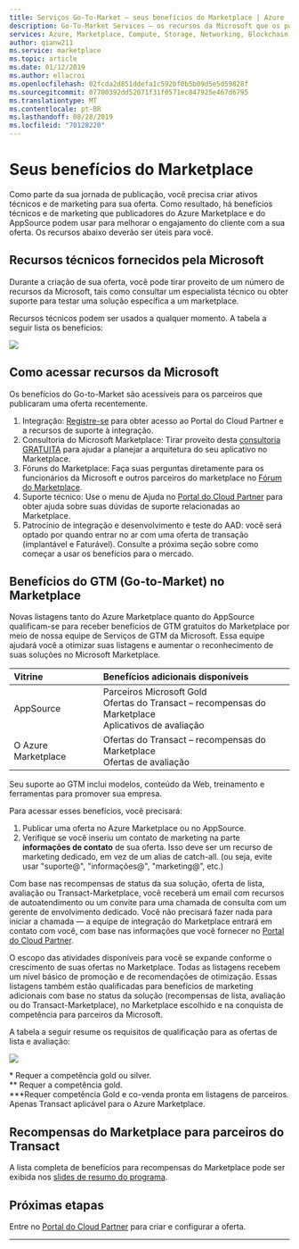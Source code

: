 ```yaml
---
title: Serviços Go-To-Market – seus benefícios do Marketplace | Azure
description: Go-To-Market Services – os recursos da Microsoft que os publicadores podem usar são descritos nesta seção.
services: Azure, Marketplace, Compute, Storage, Networking, Blockchain, Security
author: qianw211
ms.service: marketplace
ms.topic: article
ms.date: 01/12/2019
ms.author: ellacroi
ms.openlocfilehash: 02fcda2d851ddefa1c592bf0b5b09d5e5d59828f
ms.sourcegitcommit: 07700392dd52071f31f0571ec847925e467d6795
ms.translationtype: MT
ms.contentlocale: pt-BR
ms.lasthandoff: 08/28/2019
ms.locfileid: "70128220"
---
```

# <a name="your-marketplace-benefits"></a>Seus benefícios do Marketplace

Como parte da sua jornada de publicação, você precisa criar ativos técnicos e de marketing para sua oferta. Como resultado, há benefícios técnicos e de marketing que publicadores do Azure Marketplace e do AppSource podem usar para melhorar o engajamento do cliente com a sua oferta. Os recursos abaixo deverão ser úteis para você.

## <a name="technical-resources-provided-by-microsoft"></a>Recursos técnicos fornecidos pela Microsoft

Durante a criação de sua oferta, você pode tirar proveito de um número de recursos da Microsoft, tais como consultar um especialista técnico ou obter suporte para testar uma solução específica a um marketplace.

Recursos técnicos podem ser usados a qualquer momento.  A tabela a seguir lista os benefícios:

![](./media/marketplace-publishers-guide/technical-benefit-table.png)

## <a name="how-to-access-microsoft-resources"></a>Como acessar recursos da Microsoft

Os benefícios do Go-to-Market são acessíveis para os parceiros que publicaram uma oferta recentemente. 

1. Integração: [Registre-se](https://azuremarketplace.microsoft.com/sell) para obter acesso ao Portal do Cloud Partner e a recursos de suporte à integração.
2. Consultoria do Microsoft Marketplace: Tirar proveito desta [consultoria GRATUITA](https://support.microsoft.com/help/4010317/microsoft-marketplaces-consultation) para ajudar a planejar a arquitetura do seu aplicativo no Marketplace.
3. Fóruns do Marketplace: Faça suas perguntas diretamente para os funcionários da Microsoft e outros parceiros do marketplace no [Fórum do Marketplace](https://www.microsoftpartnercommunity.com/t5/Azure-Marketplace-and-AppSource/bd-p/2222).
4. Suporte técnico: Use o menu de Ajuda no [Portal do Cloud Partner](https://cloudpartner.azure.com/) para obter ajuda sobre suas dúvidas de suporte relacionadas ao Marketplace. 
5. Patrocínio de integração e desenvolvimento e teste do AAD: você será optado por quando entrar no ar com uma oferta de transação (implantável e Faturável). Consulte a próxima seção sobre como começar a usar os benefícios para o mercado.

## <a name="go-to-market-gtm-benefits-in-the-marketplace"></a>Benefícios do GTM (Go-to-Market) no Marketplace

Novas listagens tanto do Azure Marketplace quanto do AppSource qualificam-se para receber benefícios de GTM gratuitos do Marketplace por meio de nossa equipe de Serviços de GTM da Microsoft. Essa equipe ajudará você a otimizar suas listagens e aumentar o reconhecimento de suas soluções no Microsoft Marketplace.

| Vitrine | Benefícios adicionais disponíveis |
|:--- |:--- |
| AppSource |  Parceiros Microsoft Gold <br> Ofertas do Transact – recompensas do Marketplace <br> Aplicativos de avaliação |
| O Azure Marketplace | Ofertas do Transact – recompensas do Marketplace <br> Ofertas de avaliação |

Seu suporte ao GTM inclui modelos, conteúdo da Web, treinamento e ferramentas para promover sua empresa.

Para acessar esses benefícios, você precisará:

1. Publicar uma oferta no Azure Marketplace ou no AppSource.
2. Verifique se você inseriu um contato de marketing na parte **informações de contato** de sua oferta. Isso deve ser um recurso de marketing dedicado, em vez de um alias de catch-all. (ou seja, evite usar "suporte\@", "informações\@", "marketing\@”, etc.)

Com base nas recompensas de status da sua solução, oferta de lista, avaliação ou Transact-Marketplace, você receberá um email com recursos de autoatendimento ou um convite para uma chamada de consulta com um gerente de envolvimento dedicado. Você não precisará fazer nada para iniciar a chamada — a equipe de integração do Marketplace entrará em contato com você, com base nas informações que você fornecer no [Portal do Cloud Partner](https://cloudpartner.azure.com/).

O escopo das atividades disponíveis para você se expande conforme o crescimento de suas ofertas no Marketplace. Todas as listagens recebem um nível básico de promoção e de recomendações de otimização.  Essas listagens também estão qualificadas para benefícios de marketing adicionais com base no status da solução (recompensas de lista, avaliação ou do Transact-Marketplace), no Marketplace escolhido e na conquista de competência para parceiros da Microsoft.

A tabela a seguir resume os requisitos de qualificação para as ofertas de lista e avaliação:

![](./media/marketplace-publishers-guide/gtm-eligibility-requirements.png)

\* Requer a competência gold ou silver. <br>
\*\* Requer a competência gold. <br>
\*\*\*Requer competência Gold e co-venda pronta em listagens de parceiros. <br>
Apenas Transact aplicável para o Azure Marketplace.

## <a name="marketplace-rewards-for-transact-partners"></a>Recompensas do Marketplace para parceiros do Transact

A lista completa de benefícios para recompensas do Marketplace pode ser exibida nos [slides de resumo do programa](https://aka.ms/marketplacerewards).

## <a name="next-steps"></a>Próximas etapas

Entre no [Portal do Cloud Partner](https://cloudpartner.azure.com/) para criar e configurar a oferta.

---

